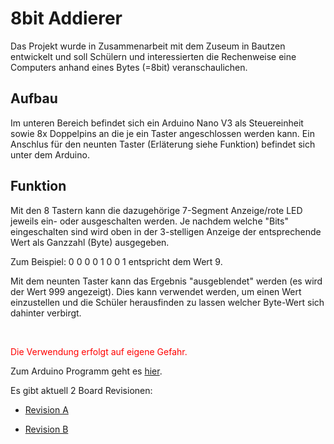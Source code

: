 # 8bit Addierer

Das Projekt wurde in Zusammenarbeit mit dem Zuseum in Bautzen entwickelt und soll Schülern und interessierten die Rechenweise eine Computers anhand eines Bytes (=8bit) veranschaulichen. 

## Aufbau

Im unteren Bereich befindet sich ein Arduino Nano V3 als Steuereinheit sowie 8x Doppelpins an die je ein Taster angeschlossen werden kann. Ein Anschlus für den neunten Taster (Erläterung siehe Funktion) befindet sich unter dem Arduino.<br/>

## Funktion

Mit den 8 Tastern kann die dazugehörige 7-Segment Anzeige/rote LED jeweils ein- oder ausgeschalten werden. Je nachdem welche "Bits" eingeschalten sind wird oben in der 3-stelligen Anzeige der entsprechende Wert als Ganzzahl (Byte) ausgegeben.

Zum Beispiel: 0 0 0 0 1 0 0 1 entspricht dem Wert 9.

Mit dem neunten Taster kann das Ergebnis "ausgeblendet" werden (es wird der Wert 999 angezeigt). Dies kann verwendet werden, um einen Wert einzustellen und die Schüler herausfinden zu lassen welcher Byte-Wert sich dahinter verbirgt.

<br/>

<span style="color:red;">Die Verwendung erfolgt auf eigene Gefahr.<span/>

Zum Arduino Programm geht es [hier](https://github.com/ReneHoelzel/8bitAddierer/tree/main/Program).

Es gibt aktuell 2 Board Revisionen:

- [Revision A](8BitZahlAnzeige_RevA/README.MD)

- [Revision B](8BitZahlAnzeige_RevB/README.MD)